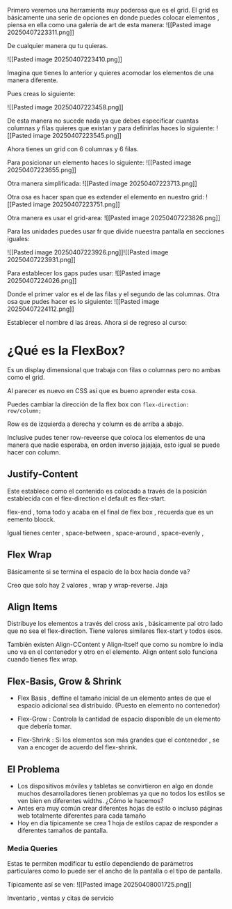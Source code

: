 
Primero veremos una herramienta muy poderosa que es el grid. El grid es básicamente una serie de opciones en donde puedes colocar elementos , piensa en ella como una galería de art de esta manera: ![[Pasted image 20250407223311.png]]

De cualquier manera qu tu quieras.

![[Pasted image 20250407223410.png]]

Imagina que tienes lo anterior y quieres acomodar los elementos de una manera diferente.

Pues creas lo siguiente: 

![[Pasted image 20250407223458.png]]

De esta manera no sucede nada ya que debes especificar cuantas columnas y filas quieres que existan y para definirlas haces lo siguiente: ![[Pasted image 20250407223545.png]]


Ahora tienes un grid con 6 columnas  y 6 filas.

Para posicionar un elemento haces lo siguiente: ![[Pasted image 20250407223655.png]]

Otra manera simplificada: ![[Pasted image 20250407223713.png]]

Otra osa es hacer span que es extender el elemento en nuestro grid: ![[Pasted image 20250407223751.png]]

Otra manera es usar el grid-area: ![[Pasted image 20250407223826.png]]

Para las unidades puedes usar fr que divide nueestra pantalla en secciones iguales: 

![[Pasted image 20250407223926.png]]![[Pasted image 20250407223931.png]]


Para establecer los gaps pudes usar: ![[Pasted image 20250407224026.png]]

Donde el primer valor es el de las filas y el segundo de las columnas. Otra osa que pudes hacer es lo siguiente: ![[Pasted image 20250407224112.png]]

Establecer el nombre d las áreas. Ahora si de regreso al curso: 

# ¿Qué es la FlexBox?

Es un display dimensional que trabaja con filas o columnas pero no ambas como el grid.

Al parecer es nuevo en CSS así que es bueno aprender esta cosa.


Puedes cambiar la dirección de la flex box con `flex-direction: row/column;`

Row es de izquierda a derecha y column es de arriba a abajo.

Inclusive pudes tener row-reveerse que coloca los elementos de una manera que nadie esperaba, en orden inverso jajajaja, esto igual se puede hacer con column.

## Justify-Content

Este establece como el contenido es colocado a través de la posición establecida con el flex-direction el default es flex-start.

flex-end , toma todo y acaba en el final de flex box , recuerda que es un eemento blocck.

Igual tienes center , space-between , space-around , space-evenly ,

## Flex Wrap

Básicamente si se termina el espacio de la box hacia donde va?

Creo que solo hay 2 valores , wrap y wrap-reverse. Jaja

## Align Items

Distribuye los elementos a través del cross axis , básicamente pal otro lado que no sea el flex-direction. Tiene valores similares flex-start y todos esos.

También existen Align-CContent y Align-Itself que como su nombre lo india uno va en el contenedor y otro en el elemento. Align ontent solo funciona cuando tienes flex wrap.

## Flex-Basis, Grow & Shrink

- Flex Basis , deffine el tamaño inicial de un elemento antes de que el espacio adicional sea distribuido. (Puesto en elemento no contenedor)

- Flex-Grow : Controla la cantidad de espacio disponible de un elemento que debería tomar.

- Flex-Shrink : Si los elementos son más grandes que el contenedor , se van a encoger de acuerdo del flex-shrink.


## El Problema

- Los dispositivos móviles y tabletas se convirtieron en algo en donde muchos desarrolladores tienen problemas ya que no todos los estilos se ven bien en diferentes widths. ¿Cómo le hacemos?
- Antes era muy común crear diferentes hojas de estilo o incluso páginas web totalmente diferentes para cada tamaño
- Hoy en día típicamente se crea 1 hoja de estilos capaz de responder a diferentes tamaños de pantalla.

### Media Queries

Estas te permiten modificar tu estilo dependiendo de parámetros particulares como lo puede ser el ancho de la pantalla o el tipo de pantalla.

Típicamente así se ven: ![[Pasted image 20250408001725.png]]


Inventario , ventas y citas de servicio

